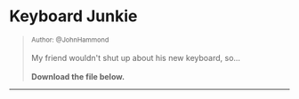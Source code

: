 # Keyboard Junkie

> <small>Author: @JohnHammond</small><br><br>My friend wouldn't shut up about his new keyboard, so... <br><br> <b>Download the file below.</b>


-------------------

